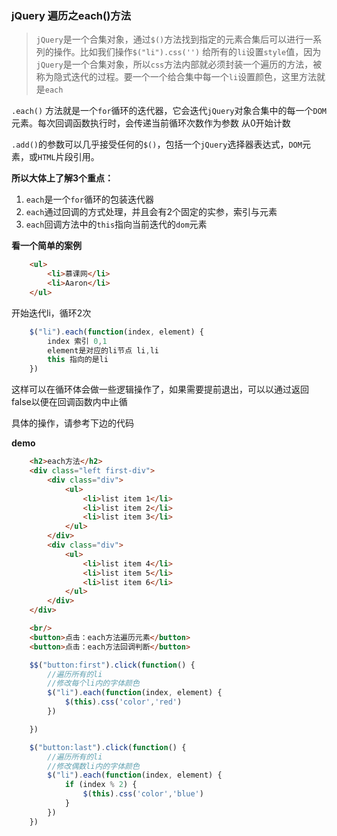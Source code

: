 
### jQuery 遍历之each()方法

> `jQuery`是一个合集对象，通过`$()`方法找到指定的元素合集后可以进行一系列的操作。比如我们操作`$("li").css('')` 给所有的`li`设置`style`值，因为`jQuery`是一个合集对象，所以`css`方法内部就必须封装一个遍历的方法，被称为隐式迭代的过程。要一个一个给合集中每一个`li`设置颜色，这里方法就是`each`

`.each()` 方法就是一个`for`循环的迭代器，它会迭代`jQuery`对象合集中的每一个`DOM`元素。每次回调函数执行时，会传递当前循环次数作为参数 从0开始计数

`.add()`的参数可以几乎接受任何的`$()`，包括一个`jQuery`选择器表达式，`DOM`元素，或`HTML`片段引用。

__所以大体上了解3个重点：__

1. `each`是一个`for`循环的包装迭代器
2. `each`通过回调的方式处理，并且会有2个固定的实参，索引与元素
3. `each`回调方法中的`this`指向当前迭代的`dom`元素

__看一个简单的案例__

```html
    <ul>
        <li>慕课网</li>
        <li>Aaron</li>
    </ul>
```

开始迭代li，循环2次

```javaScript
    $("li").each(function(index, element) {
        index 索引 0,1
        element是对应的li节点 li,li
        this 指向的是li
    })
```

这样可以在循环体会做一些逻辑操作了，如果需要提前退出，可以以通过返回 false以便在回调函数内中止循

具体的操作，请参考下边的代码

__demo__

```html
    <h2>each方法</h2>
    <div class="left first-div">
        <div class="div">
            <ul>
                <li>list item 1</li>
                <li>list item 2</li>
                <li>list item 3</li>
            </ul>
        </div>
        <div class="div">
            <ul>
                <li>list item 4</li>
                <li>list item 5</li>
                <li>list item 6</li>
            </ul>
        </div>
    </div>

    <br/>
    <button>点击：each方法遍历元素</button>
    <button>点击：each方法回调判断</button>
```

```javaScript
    $$("button:first").click(function() {
        //遍历所有的li
        //修改每个li内的字体颜色
        $("li").each(function(index, element) {
            $(this).css('color','red')
        })

    })

    $("button:last").click(function() {
        //遍历所有的li
        //修改偶数li内的字体颜色
        $("li").each(function(index, element) {
            if (index % 2) {
                $(this).css('color','blue')
            }
        })
    })
```